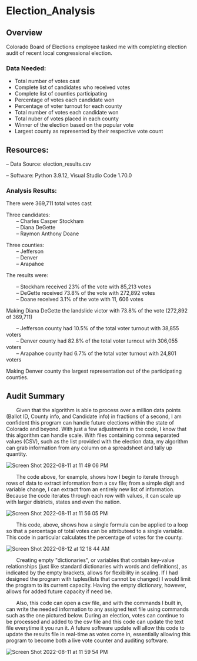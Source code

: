 # Election_Analysis

## Overview

Colorado Board of Elections employee tasked me with completing election audit of recent local congressional election.  

### Data Needed:

- Total number of votes cast
- Complete list of candidates who received votes
- Complete list of counties participating
- Percentage of votes each candidate won
- Percentage of voter turnout for each county
- Total number of votes each candidate won
- Total nuber of votes placed in each county
- Winner of the election based on the popular vote
- Largest county as represented by their respective vote count

## Resources:

– Data Source: election_results.csv

– Software: Python 3.9.12, Visual Studio Code 1.70.0


### Analysis Results:


There were 369,711 total votes cast   

Three candidates:     
&nbsp;&nbsp;&nbsp;&nbsp;&nbsp;&nbsp; – Charles Casper Stockham  
&nbsp;&nbsp;&nbsp;&nbsp;&nbsp;&nbsp; – Diana DeGette\
&nbsp;&nbsp;&nbsp;&nbsp;&nbsp;&nbsp; – Raymon Anthony Doane  
    
Three counties:\
&nbsp;&nbsp;&nbsp;&nbsp;&nbsp;&nbsp; – Jefferson\
&nbsp;&nbsp;&nbsp;&nbsp;&nbsp;&nbsp; – Denver\
&nbsp;&nbsp;&nbsp;&nbsp;&nbsp;&nbsp; – Arapahoe
    
The results were:

&nbsp;&nbsp;&nbsp;&nbsp;&nbsp;&nbsp; – Stockham received 23% of the vote with 85,213 votes\
&nbsp;&nbsp;&nbsp;&nbsp;&nbsp;&nbsp; – DeGette received 73.8% of the vote with 272,892 votes\
&nbsp;&nbsp;&nbsp;&nbsp;&nbsp;&nbsp; – Doane received 3.1% of the vote with 11, 606 votes
  

Making Diana DeGette the landslide victor with 73.8% of the vote (272,892 of 369,711)
  
&nbsp;&nbsp;&nbsp;&nbsp;&nbsp;&nbsp; – Jefferson county had 10.5% of the total voter turnout with 38,855 voters\
&nbsp;&nbsp;&nbsp;&nbsp;&nbsp;&nbsp; – Denver county had 82.8% of the total voter turnout with 306,055 voters\
&nbsp;&nbsp;&nbsp;&nbsp;&nbsp;&nbsp; – Arapahoe county had 6.7% of the total voter turnout with 24,801 voters
  
Making Denver county the largest representation out of the participating counties.

## Audit Summary

&nbsp;&nbsp;&nbsp;&nbsp;&nbsp;&nbsp;     Given that the algorithm is able to process over a million data points (Ballot ID, County info, and Candidate info) in fractions of a second, I am confident this program can handle future elections within the state of Colorado and beyond.  With just a few adjustments in the code, I know that this algorithm can handle scale.  With files containing comma separated values (CSV), such as the list provided with the election data, my algorithm can grab information from any column on a spreadsheet and tally up quantity. 

![Screen Shot 2022-08-11 at 11 49 06 PM](https://user-images.githubusercontent.com/108758105/184281702-9cefbbf0-4c1b-4f84-b6ee-83541f1ab9e2.png)

&nbsp;&nbsp;&nbsp;&nbsp;&nbsp;&nbsp;     The code above, for example, shows how I begin to iterate through rows of data to extract information from a csv file; from a simple digit and variable change, I can extract from an entirely new list of information.  Because the code iterates through each row with values, it can scale up with larger districts, states and even the nation.



![Screen Shot 2022-08-11 at 11 56 05 PM](https://user-images.githubusercontent.com/108758105/184282375-4ee1278f-0efb-437a-8552-0f426525c3b2.png)

&nbsp;&nbsp;&nbsp;&nbsp;&nbsp;&nbsp;     This code, above, shows how a single formula can be applied to a loop so that a percentage of total votes can be attributeed to a single variable.  This code in particular calculates the percentage of votes for the county.


![Screen Shot 2022-08-12 at 12 18 44 AM](https://user-images.githubusercontent.com/108758105/184284346-2d2375e7-8bc8-41ea-ad9d-b3283dbfd9ef.png)

&nbsp;&nbsp;&nbsp;&nbsp;&nbsp;&nbsp;      Creating empty "dictionaries", or variables that contain key-value relationships (just like standard dictionaries with words and definitions), as indicated by the empty brackets, allows for flexibility in scaling.  If I had designed the program with tuples(lists that cannot be changed) I would limit the program to its current capacity.  Having the empty dictionary, however, allows for added future capacity if need be.


&nbsp;&nbsp;&nbsp;&nbsp;&nbsp;&nbsp;     Also, this code can open a csv file, and with the commands I built in, can write the needed information to any assigned text file using commands such as the one pictured below.  During an election, votes can continue to be processed and added to the csv file and this code can update the text file everytime it you run it.  A future software update will allow this code to update the results file in real-time as votes come in, essentially allowing this program to become both a live vote counter and auditing software.

![Screen Shot 2022-08-11 at 11 59 54 PM](https://user-images.githubusercontent.com/108758105/184282748-91266d98-903a-4459-a3ab-36de0ab00625.png)

